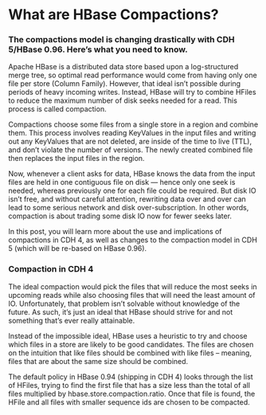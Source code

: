 # What are HBase Compactions?

### The compactions model is changing drastically with CDH 5/HBase 0.96. Here’s what you need to know.

Apache HBase is a distributed data store based upon a log-structured merge tree, so optimal read performance would come from having only one file per store (Column Family). However, that ideal isn’t possible during periods of heavy incoming writes. Instead, HBase will try to combine HFiles to reduce the maximum number of disk seeks needed for a read. This process is called compaction.

Compactions choose some files from a single store in a region and combine them. This process involves reading KeyValues in the input files and writing out any KeyValues that are not deleted, are inside of the time to live (TTL), and don’t violate the number of versions. The newly created combined file then replaces the input files in the region.

Now, whenever a client asks for data, HBase knows the data from the input files are held in one contiguous file on disk — hence only one seek is needed, whereas previously one for each file could be required. But disk IO isn’t free, and without careful attention, rewriting data over and over can lead to some serious network and disk over-subscription. In other words, compaction is about trading some disk IO now for fewer seeks later.

In this post, you will learn more about the use and implications of compactions in CDH 4, as well as changes to the compaction model in CDH 5 (which will be re-based on HBase 0.96).

### Compaction in CDH 4
The ideal compaction would pick the files that will reduce the most seeks in upcoming reads while also choosing files that will need the least amount of IO. Unfortunately, that problem isn’t solvable without knowledge of the future. As such, it’s just an ideal that HBase should strive for and not something that’s ever really attainable.

Instead of the impossible ideal, HBase uses a heuristic to try and choose which files in a store are likely to be good candidates. The files are chosen on the intuition that like files should be combined with like files – meaning, files that are about the same size should be combined.

The default policy in HBase 0.94 (shipping in CDH 4) looks through the list of HFiles, trying to find the first file that has a size less than the total of all files multiplied by hbase.store.compaction.ratio. Once that file is found, the HFile and all files with smaller sequence ids are chosen to be compacted.